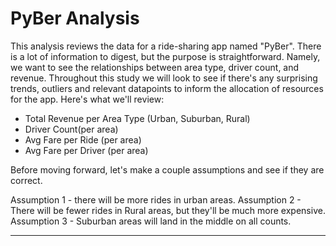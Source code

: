 # PyBer Analysis

This analysis reviews the data for a ride-sharing app named "PyBer". There is a lot of information to digest, but the purpose is straightforward. Namely, we want to see the relationships between area type, driver count, and revenue. Throughout this study we will look to see if there's any surprising trends, outliers and relevant datapoints to inform the allocation of resources for the app. Here's what we'll review:

* Total Revenue per Area Type (Urban, Suburban, Rural)
* Driver Count(per area)
* Avg Fare per Ride (per area)
* Avg Fare per Driver (per area)

Before moving forward, let's make a couple assumptions and see if they are correct. 

Assumption 1 - there will be more rides in urban areas. 
Assumption 2 - There will be fewer rides in Rural areas, but they'll be much more expensive. 
Assumption 3 - Suburban areas will land in the middle on all counts. 

---


